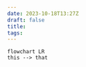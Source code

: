 ```yaml
---
date: 2023-10-18T13:27Z
draft: false
title: 
tags:
---
```

```mermaid
flowchart LR
this --> that
```
